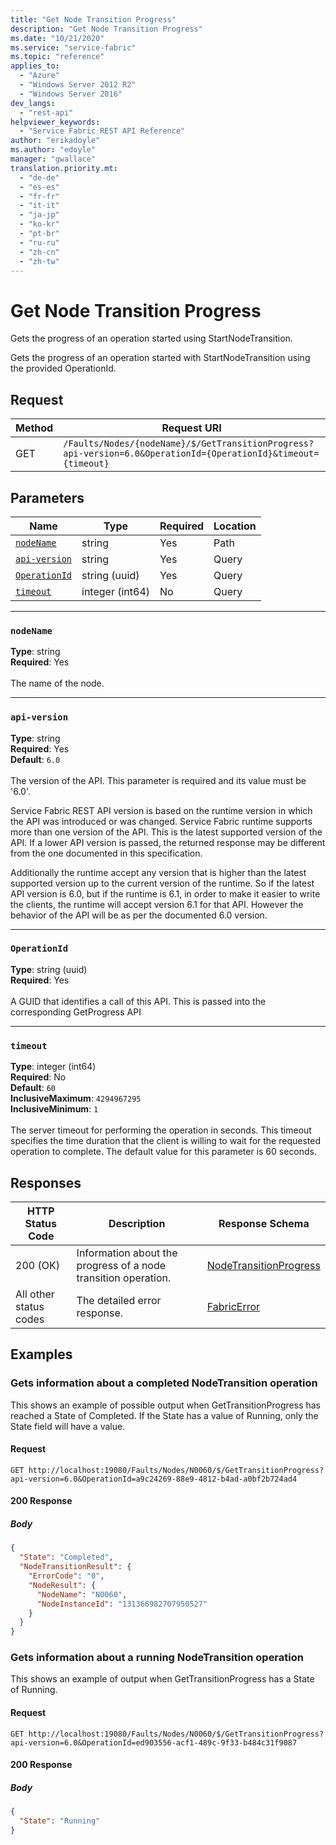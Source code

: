 ```yaml
---
title: "Get Node Transition Progress"
description: "Get Node Transition Progress"
ms.date: "10/21/2020"
ms.service: "service-fabric"
ms.topic: "reference"
applies_to: 
  - "Azure"
  - "Windows Server 2012 R2"
  - "Windows Server 2016"
dev_langs: 
  - "rest-api"
helpviewer_keywords: 
  - "Service Fabric REST API Reference"
author: "erikadoyle"
ms.author: "edoyle"
manager: "gwallace"
translation.priority.mt: 
  - "de-de"
  - "es-es"
  - "fr-fr"
  - "it-it"
  - "ja-jp"
  - "ko-kr"
  - "pt-br"
  - "ru-ru"
  - "zh-cn"
  - "zh-tw"
---
```

# Get Node Transition Progress
Gets the progress of an operation started using StartNodeTransition.

Gets the progress of an operation started with StartNodeTransition using the provided OperationId.


## Request
| Method | Request URI |
| ------ | ----------- |
| GET | `/Faults/Nodes/{nodeName}/$/GetTransitionProgress?api-version=6.0&OperationId={OperationId}&timeout={timeout}` |


## Parameters
| Name | Type | Required | Location |
| --- | --- | --- | --- |
| [`nodeName`](#nodename) | string | Yes | Path |
| [`api-version`](#api-version) | string | Yes | Query |
| [`OperationId`](#operationid) | string (uuid) | Yes | Query |
| [`timeout`](#timeout) | integer (int64) | No | Query |

____
### `nodeName`
__Type__: string <br/>
__Required__: Yes<br/>
<br/>
The name of the node.

____
### `api-version`
__Type__: string <br/>
__Required__: Yes<br/>
__Default__: `6.0` <br/>
<br/>
The version of the API. This parameter is required and its value must be '6.0'.

Service Fabric REST API version is based on the runtime version in which the API was introduced or was changed. Service Fabric runtime supports more than one version of the API. This is the latest supported version of the API. If a lower API version is passed, the returned response may be different from the one documented in this specification.

Additionally the runtime accept any version that is higher than the latest supported version up to the current version of the runtime. So if the latest API version is 6.0, but if the runtime is 6.1, in order to make it easier to write the clients, the runtime will accept version 6.1 for that API. However the behavior of the API will be as per the documented 6.0 version.


____
### `OperationId`
__Type__: string (uuid) <br/>
__Required__: Yes<br/>
<br/>
A GUID that identifies a call of this API.  This is passed into the corresponding GetProgress API

____
### `timeout`
__Type__: integer (int64) <br/>
__Required__: No<br/>
__Default__: `60` <br/>
__InclusiveMaximum__: `4294967295` <br/>
__InclusiveMinimum__: `1` <br/>
<br/>
The server timeout for performing the operation in seconds. This timeout specifies the time duration that the client is willing to wait for the requested operation to complete. The default value for this parameter is 60 seconds.

## Responses

| HTTP Status Code | Description | Response Schema |
| --- | --- | --- |
| 200 (OK) | Information about the progress of a node transition operation.<br/> | [NodeTransitionProgress](sfclient-v80-model-nodetransitionprogress.md) |
| All other status codes | The detailed error response.<br/> | [FabricError](sfclient-v80-model-fabricerror.md) |

## Examples

### Gets information about a completed NodeTransition operation

This shows an example of possible output when GetTransitionProgress has reached a State of Completed.  If the State has a value of Running, only the State field will have a value.

#### Request
```
GET http://localhost:19080/Faults/Nodes/N0060/$/GetTransitionProgress?api-version=6.0&OperationId=a9c24269-88e9-4812-b4ad-a0bf2b724ad4
```

#### 200 Response
##### Body
```json
{
  "State": "Completed",
  "NodeTransitionResult": {
    "ErrorCode": "0",
    "NodeResult": {
      "NodeName": "N0060",
      "NodeInstanceId": "131366982707950527"
    }
  }
}
```


### Gets information about a running NodeTransition operation

This shows an example of output when GetTransitionProgress has a State of Running.

#### Request
```
GET http://localhost:19080/Faults/Nodes/N0060/$/GetTransitionProgress?api-version=6.0&OperationId=ed903556-acf1-489c-9f33-b484c31f9087
```

#### 200 Response
##### Body
```json
{
  "State": "Running"
}
```

